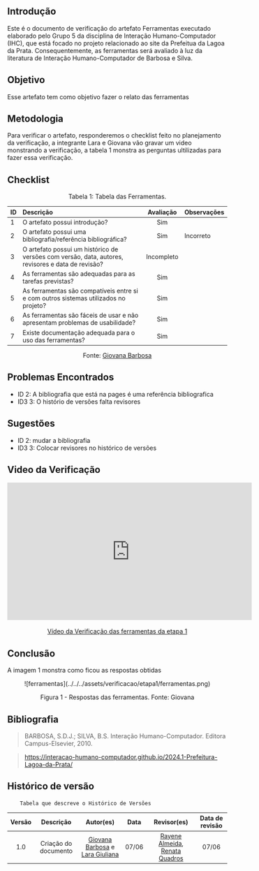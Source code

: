 ## Introdução
Este é o documento de verificação do artefato Ferramentas executado elaborado pelo Grupo 5 da disciplina de Interação Humano-Computador (IHC), que está focado no projeto relacionado ao site da Prefeitua da Lagoa da Prata. Consequentemente, as ferramentas será avaliado à luz da literatura de Interação Humano-Computador de Barbosa e Silva.

## Objetivo 
Esse artefato tem como objetivo fazer o relato das ferramentas

## Metodologia
Para verificar o artefato, responderemos o checklist feito no planejamento da verificação, a integrante Lara e Giovana vão gravar um video monstrando a verificação, a tabela 1 monstra as perguntas ultilizadas para fazer essa verificação.

## Checklist

<center>Tabela 1: Tabela das Ferramentas. </center> 

| __ID__ | __Descrição__ | __Avaliação__ | __Observações__ |
|:----------|:----------|:----------:| --------------------|
| 1 | O artefato possui introdução? | Sim | |
| 2 | O artefato possui uma bibliografia/referência bibliográfica?  | Sim  | Incorreto|
| 3 | O artefato possui um histórico de versões com versão, data, autores, revisores e data de revisão? | Incompleto| |
| 4 | As ferramentas são adequadas para as tarefas previstas? | Sim  | |
| 5 | As ferramentas são compatíveis entre si e com outros sistemas utilizados no projeto? |Sim  | |
| 6 | As ferramentas são fáceis de usar e não apresentam problemas de usabilidade? | Sim | |
| 7 | Existe documentação adequada para o uso das ferramentas? | Sim  | |

 <center>  <p>Fonte: <a href="https://github.com/gio221">Giovana Barbosa</a></p></center>

## Problemas Encontrados

* ID 2: A bibliografia que está na pages é uma referência bibliografica
* ID3 3: O histório de versões falta revisores

## Sugestões

* ID 2: mudar a bibliografia
* ID3 3: Colocar revisores no histórico de versões

## Video da Verificação

<p style="text-align: center"><iframe width="560" height="315" src="https://www.youtube.com/embed/qm5VgYM-4f4 " title="YouTube video player" frameborder="0" allow="accelerometer; autoplay; clipboard-write; encrypted-media; gyroscope; picture-in-picture; web-share" referrerpolicy="strict-origin-when-cross-origin" allowfullscreen></iframe></p>
<p style="text-align: center"><a href="https://youtu.be/qm5VgYM-4f4 " target="blanket">Vídeo da Verificação das ferramentas da etapa 1</a></p>

## Conclusão
A imagem 1 monstra como ficou as respostas obtidas
<center>
![ferramentas](../../../assets/verificacao/etapa1/ferramentas.png)
<div align="center">
<p> Figura 1 - Respostas das ferramentas. Fonte: Giovana </p> 
</div></center>




## Bibliografia
> BARBOSA, S.D.J.; SILVA, B.S. Interação Humano-Computador. Editora Campus-Elsevier, 2010.

>  https://interacao-humano-computador.github.io/2024.1-Prefeitura-Lagoa-da-Prata/


## Histórico de versão
        Tabela que descreve o Histórico de Versões
|     Versão       |     Descrição      |      Autor(es)      | Data           |  Revisor(es)          |Data de revisão|
| :----------------------------------------------------------: | :-------------------------------: | :-------------------------------------------------: | :-------------------------------: |  :-------------------------------: | :-------------------------------: |
|1.0|Criação do documento|[Giovana Barbosa](https://github.com/gio221) e [Lara Giuliana](https://github.com/gravelylara)  | 07/06| [Rayene Almeida](https://github.com/rayenealmeida), [Renata Quadros](https://github.com/Renatinha28)  | 07/06 |